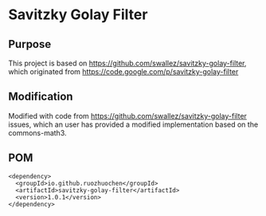 # Savitzky Golay Filter

## Purpose
This project is based on https://github.com/swallez/savitzky-golay-filter, 
which originated from https://code.google.com/p/savitzky-golay-filter

## Modification 
Modified with code from https://github.com/swallez/savitzky-golay-filter issues, which an user has provided a
modified implementation based on the commons-math3. 

## POM

```
<dependency>
  <groupId>io.github.ruozhuochen</groupId>
  <artifactId>savitzky-golay-filter</artifactId>
  <version>1.0.1</version>
</dependency>
```
